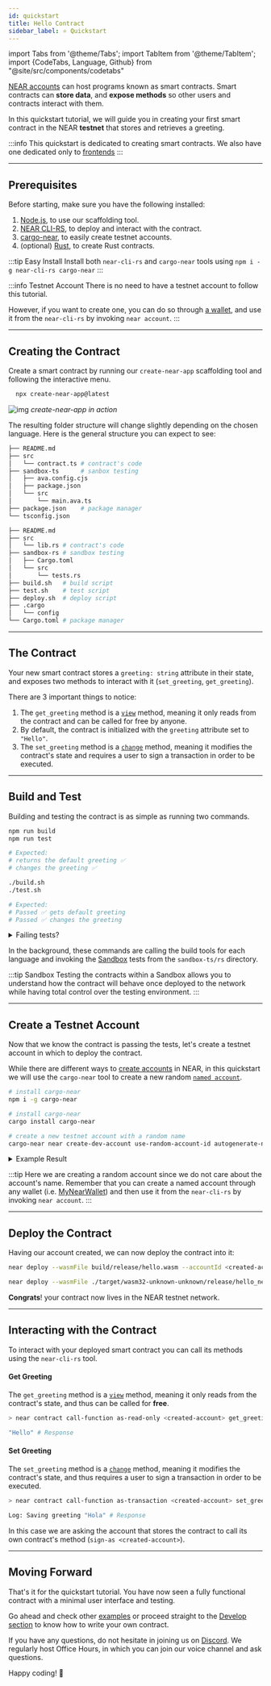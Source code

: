 ```yaml
---
id: quickstart
title: Hello Contract 
sidebar_label: ⭐ Quickstart
---
```

import Tabs from '@theme/Tabs';
import TabItem from '@theme/TabItem';
import {CodeTabs, Language, Github} from "@site/src/components/codetabs"

[NEAR accounts](../../1.concepts/basics/accounts/introduction.md) can host programs known as smart contracts. Smart contracts can **store data**, and **expose methods** so other users and contracts interact with them. 

In this quickstart tutorial, we will guide you in creating your first smart contract in the NEAR **testnet** that stores and retrieves a greeting.


:::info
This quickstart is dedicated to creating smart contracts. We also have one dedicated only to [frontends](../integrate/quickstart.md)
:::

---

## Prerequisites

Before starting, make sure you have the following installed:
 
1. [Node.js](https://nodejs.org/en/download), to use our scaffolding tool.
2. [NEAR CLI-RS]([/tools/near-cli-rs), to deploy and interact with the contract.
3. [cargo-near](https://github.com/near/cargo-near), to easily create testnet accounts.
4. (optional) [Rust](https://www.Rust-lang.org/tools/install), to create Rust contracts.

:::tip Easy Install
Install both `near-cli-rs` and `cargo-near` tools using `npm i -g near-cli-rs cargo-near`
:::

:::info Testnet Account
There is no need to have a testnet account to follow this tutorial.

However, if you want to create one, you can do so through [a wallet](https://testnet.mynearwallet.com), and use it from the `near-cli-rs` by invoking `near account`. 
:::

---

## Creating the Contract

Create a smart contract by running our `create-near-app` scaffolding tool and following the interactive menu. 

```bash 
  npx create-near-app@latest
```

![img](@site/static/docs/hello-near-contracts.gif)
*create-near-app in action*

The resulting folder structure will change slightly depending on the chosen language. Here is the general structure you can expect to see:

<Tabs>

<TabItem value="🌐 JavaScript">

```bash
├── README.md
├── src
│   └── contract.ts # contract's code
├── sandbox-ts      # sanbox testing
│   ├── ava.config.cjs
│   ├── package.json
│   └── src
│       └── main.ava.ts
├── package.json    # package manager
└── tsconfig.json
```

</TabItem>

<TabItem value="🦀 Rust">

```bash
├── README.md
├── src
│   └── lib.rs # contract's code
├── sandbox-rs # sandbox testing
│   ├── Cargo.toml
│   └── src
│       └── tests.rs
├── build.sh   # build script
├── test.sh    # test script
├── deploy.sh  # deploy script
├── .cargo
│   └── config
└── Cargo.toml # package manager
```

</TabItem>

</Tabs>

---

## The Contract
Your new smart contract stores a `greeting: string` attribute in their state, and exposes two methods to interact with it (`set_greeting`, `get_greeting`). 

<CodeTabs>
  <Language value="🌐 JavaScript" language="js">
    <Github fname="index.js"
            url="https://github.com/near-examples/hello-near-js/blob/master/contract/src/contract.ts"
            start="3" end="18" />
  </Language>
  <Language value="🦀 Rust" language="rust">
    <Github fname="lib.rs"
            url="https://github.com/near-examples/hello-near-rs/blob/main/contract/src/lib.rs"
            start="4" end="36" />
  </Language>
</CodeTabs>

There are 3 important things to notice:
1. The `get_greeting` method is a [`view`](./anatomy.md#public-methods) method, meaning it only reads from the contract and can be called for free by anyone.
2. By default, the contract is initialized with the `greeting` attribute set to `"Hello"`.
3. The `set_greeting` method is a [`change`](./anatomy.md#public-methods) method, meaning it modifies the contract's state and requires a user to sign a transaction in order to be executed.

---

## Build and Test

Building and testing the contract is as simple as running two commands.

<Tabs>

<TabItem value="🌐 JavaScript">

  ```bash
  npm run build
  npm run test

  # Expected:
  # returns the default greeting ✅
  # changes the greeting ✅
  ```

</TabItem>

<TabItem value="🦀 Rust">

  ```bash
  ./build.sh
  ./test.sh

  # Expected:
  # Passed ✅ gets default greeting
  # Passed ✅ changes the greeting
  ```
  
</TabItem>


</Tabs>

<details>
<summary> Failing tests? </summary>

If the tests are failing, make sure that you are using `node v16` and the `toolchain v1.69` in `rust`. You can always use

- `nvm use 16` to switch to `node v16`
- `rustup default 1.68` to switch to `toolchain v1.69`

</details>

In the background, these commands are calling the build tools for each language and invoking the [Sandbox](../testing/integration.md) tests from the `sandbox-ts/rs` directory.

:::tip Sandbox
Testing the contracts within a Sandbox allows you to understand how the contract will behave once deployed to the network while having total control over the testing environment.
:::

---

## Create a Testnet Account

Now that we know the contract is passing the tests, let's create a testnet account in which to deploy the contract.

While there are different ways to [create accounts](/concepts/basics/accounts/creating-accounts) in NEAR, in this quickstart we will use the `cargo-near` tool to create a new random [`named account`](/concepts/basics/accounts/account-id).

<Tabs>

<TabItem value="🌐 JavaScript">

  ```bash
  # install cargo-near
  npm i -g cargo-near
  ```

</TabItem>

<TabItem value="🦀 Rust">

  ```bash
  # install cargo-near
  cargo install cargo-near
  ```
  
</TabItem>

</Tabs>

```bash
# create a new testnet account with a random name
cargo-near near create-dev-account use-random-account-id autogenerate-new-keypair save-to-legacy-keychain network-config testnet create
```

<details>
<summary> Example Result </summary>

```bash
New account "lovely-event.testnet" created successfully.
```

</details>

:::tip
Here we are creating a random account since we do not care about the account's name. Remember that you can create a named account through any wallet (i.e. [MyNearWallet](https://testnet.mynearwallet.com)) and then use it from the `near-cli-rs` by invoking `near account`.
:::

---

## Deploy the Contract
Having our account created, we can now deploy the contract into it:

<Tabs>

<TabItem value="🌐 JavaScript">

  ```bash
  near deploy --wasmFile build/release/hello.wasm --accountId <created-account>
  ```

</TabItem>

<TabItem value="🦀 Rust">

  ```bash
  near deploy --wasmFile ./target/wasm32-unknown-unknown/release/hello_near.wasm --accountId <created-account>
  ```

  
</TabItem>


</Tabs>

**Congrats**! your contract now lives in the NEAR testnet network.

---

## Interacting with the Contract

To interact with your deployed smart contract you can call its methods using the `near-cli-rs` tool.

#### Get Greeting
The `get_greeting` method is a [`view`](./anatomy.md#public-methods) method, meaning it only reads from the contract's state, and thus can be called for **free**.

```bash
> near contract call-function as-read-only <created-account> get_greeting

"Hello" # Response
```

#### Set Greeting
The `set_greeting` method is a [`change`](./anatomy.md#public-methods) method, meaning it modifies the contract's state, and thus requires a user to sign a transaction in order to be executed.

```bash
> near contract call-function as-transaction <created-account> set_greeting '{"greeting": "Hola"}' sign-as <created-account>

Log: Saving greeting "Hola" # Response
```

In this case we are asking the account that stores the contract to call its own contract's method (`sign-as <created-account>`).

---

## Moving Forward

That's it for the quickstart tutorial. You have now seen a fully functional contract with a minimal user interface and testing.

Go ahead and check other [examples](/tutorials/examples/guest-book) or proceed straight to the [Develop section](./anatomy.md) to know how to write your own contract.

If you have any questions, do not hesitate in joining us on [Discord](https://near.chat). We regularly host Office Hours, in which you can join our voice channel and ask questions.

Happy coding! 🚀
